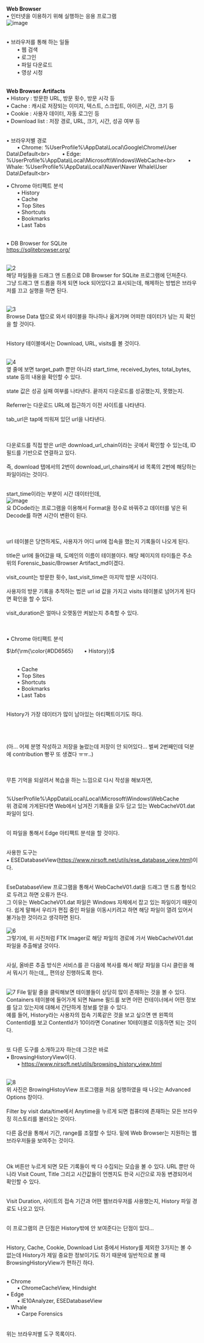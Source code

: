 **Web Browser**<br>
• 인터넷을 이용하기 위해 실행하는 응용 프로그램<br>
![image](https://github.com/user-attachments/assets/74917706-5915-4c50-b46b-f6594e52dfcb)<br><br>

• 브라우저를 통해 하는 일들<br>
  • 웹 검색<br>
  • 로그인<br>
  • 파일 다운로드<br>
  • 영상 시청<br><br>

**Web Browser Artifacts**<br>
• History : 방문한 URL, 방문 횟수, 방문 시각 등<br>
• Cache : 캐시로 저장되는 이미지, 텍스트, 스크립트, 아이콘, 시간, 크기 등<br>
• Cookie : 사용자 데이터, 자동 로그인 등<br>
• Download list : 저장 경로, URL, 크기, 시간, 성공 여부 등<br><br>

• 브라우저별 경로<br>
  • Chrome: %UserProfile%\AppData\Local\Google\Chrome\User Data\Default\<br>
  • Edge: %UserProfile%\AppData\Local\Microsoft\Windows\WebCache\<br>
  • Whale: %UserProfile%\AppData\Local\Naver\Naver Whale\User Data\Default\<br><br>

• Chrome 아티팩트 분석<br>
  • History<br>
  • Cache<br>
  • Top Sites<br>
  • Shortcuts<br>
  • Bookmarks<br>
  • Last Tabs<br><br>

• DB Browser for SQLite<br>
https://sqlitebrowser.org/<br><br>

![2](https://github.com/user-attachments/assets/a345d74b-a78a-44e5-91cb-6ed198b7046e)<br>
해당 파일들을 드래그 앤 드롭으로 DB Browser for SQLite 프로그램에 던져준다.<br>
그냥 드래그 앤 드롭을 하게 되면 lock 되어있다고 표시되는데, 해제하는 방법은 브라우저를 끄고 실행을 하면 된다.<br><br>

![3](https://github.com/user-attachments/assets/e24089e5-2e0b-42f2-a787-3a1fd5a6a997)<br>
Browse Data 탭으로 와서 테이블을 하나하나 옮겨가며 어떠한 데이터가 남는 지 확인을 할 것이다.<br><br>

History 테이블에서는 Download, URL, visits를 볼 것이다.<br><br>

![4](https://github.com/user-attachments/assets/c73222ec-4326-424a-8729-76353148cc2a)<br>
옆 줄에 보면 target_path 뿐만 아니라 start_time, received_bytes, total_bytes, state 등의 내용을 확인할 수 있다.<br><br>
state 값은 성공 실패 여부를 나타낸다. 끝까지 다운로드를 성공했는지, 못했는지.<br><br>
Referrer는 다운로드 URL에 접근하기 이전 사이트를 나타낸다.<br><br>
tab_url은 tap에 띄워져 있던 url을 나타낸다.<br><br><br>

다운로드를 직접 받은 url은 download_url_chain이라는 곳에서 확인할 수 있는데, ID 필드를 기반으로 연결하고 있다.<br><br>
즉, download 탭에서의 2번이 download_url_chains에서 id 목록의 2번에 해당하는 파일이라는 것이다.<br><br>

start_time이라는 부분이 시간 데이터인데,<br>
![image](https://github.com/user-attachments/assets/03516db2-fe08-4b06-baf3-072e33b40f3b)<br>
요 DCode라는 프로그램을 이용해서 Format을 정수로 바꿔주고 데이터를 넣은 뒤 Decode를 하면 시간이 변환이 된다.<br><br><br>

url 테이블은 당연하게도, 사용자가 어디 url에 접속을 했는지 기록들이 나오게 된다.<br><br>
title은 url에 들어갔을 때, 도메인의 이름이 테이블이다. 해당 페이지의 타이틀은 주소 위의 Forensic_basic/Browser Artifact_md이겠다.<br><br>
visit_count는 방문한 횟수, last_visit_time은 마지막 방문 시각이다.<br><br>
사용자의 방문 기록을 추적하는 법은 url id 값을 가지고 visits 테이블로 넘어가게 된다면 확인을 할 수 있다.<br><br>
visit_duration은 얼마나 오랫동안 켜놨는지 추축할 수 있다.<br><br><br>

• Chrome 아티팩트 분석<br>
<p>$\bf{\rm{\color{#DD6565}  • History}}$</p><br>
  • Cache<br>
  • Top Sites<br>
  • Shortcuts<br>
  • Bookmarks<br>
  • Last Tabs<br><br>

History가 가장 데이터가 많이 남아있는 아티팩트이기도 하다.<br><br><br><br>

(아... 어제 분명 작성하고 저장을 눌렀는데 저장이 안 되어있다... 벌써 2번째인데 덕분에 contribution 빵꾸 또 생겼다 ㅠㅠ..)<br><br><br>

무튼 기억을 되살려서 복습을 하는 느낌으로 다시 작성을 해보자면,<br><br>

%UserProfile%\AppData\Local\Local\Microsoft\Windows\WebCache<br>
위 경로에 가게된다면 Web에서 남겨진 기록들을 모두 담고 있는 WebCacheV01.dat 파일이 있다.<br><br>

이 파일을 통해서 Edge 아티팩트 분석을 할 것이다.<br><br>

사용한 도구는<br>
• ESEDatabaseView(https://www.nirsoft.net/utils/ese_database_view.html)이다.<br><br>

EseDatabaseView 프로그램을 통해서 WebCacheV01.dat을 드래그 앤 드롭 형식으로 두려고 하면 오류가 뜬다.<br>
그 이유는 WebCacheV01.dat 파일은 Windows 자체에서 잡고 있는 파일이기 때문이다. 쉽게 말해서 우리가 편집 중인 파일을 이동시키려고 하면 해당 파일이 열려 있어서 불가능한 것이라고 생각하면 된다.<br><br>
![6](https://github.com/user-attachments/assets/8547dc01-1ec1-4ffb-92c5-fe309ac5cb22)<br>
그렇기에, 위 사진처럼 FTK Imager로 해당 파일의 경로에 가서 WebCacheV01.dat 파일을 추출해낼 것이다.<br><br>

사실, 올바른 추출 방식은 서비스를 끈 다음에 복사를 해서 해당 파일을 다시 클린을 해서 뭐시기 하는데,,, 편의상 진행하도록 한다.<br><br>

![7](https://github.com/user-attachments/assets/661eb138-4363-4858-967a-b6be949be41f)
File 밑밑 줄을 클릭해보면 테이블들이 상당히 많이 존재하는 것을 볼 수 있다.<br>
Containers 테이블에 들어가게 되면 Name 필드를 보면 어떤 컨테이너에서 어떤 정보를 담고 있는지에 대해서 간단하게 정보를 얻을 수 있다.<br>
예를 들어, History라는 사용자의 접속 기록같은 것을 보고 싶으면 맨 왼쪽의 ContentId를 보고 ContentId가 10이라면 Conatiner 10테이블로 이동하면 되는 것이다.<br><br>

또 다른 도구를 소개하고자 하는데 그것은 바로<br>
• BrowsingHistoryView이다.<br>
  • https://www.nirsoft.net/utils/browsing_history_view.html<br><br>

![8](https://github.com/user-attachments/assets/a4afb3a5-b389-400a-8daa-6b81711496e0)<br>
위 사진은 BrowingHistoyView 프로그램을 처음 실행하였을 때 나오는 Advanced Options 창이다.<br><br>
Filter by visit data/time에서 Anytime을 누르게 되면 컴퓨터에 존재하는 모든 브라우징 히스토리를 불러오는 것이다.<br><br>
다른 옵션을 통해서 기간, range를 조절할 수 있다. 밑에 Web Browser는 지원하는 웹 브라우저들을 보여주는 것이다.<br><br><br>

Ok 버튼만 누르게 되면 모든 기록들이 싹 다 수집되는 모습을 볼 수 있다. URL 뿐만 아니라 Visit Count, Title 그리고 시간값들이 언젠지도 한국 시간으로 자동 변경되어서 확인할 수 있다.<br><br>

Visit Duration, 사이트의 접속 기간과 어떤 웹브라우저를 사용했는지, History 파일 경로도 나오고 있다.<br><br>

이 프로그램의 큰 단점은 History밖에 안 보여준다는 단점이 있다...<br><Br>

History, Cache, Cookie, Download List 중에서 History를 제외한 3가지는 볼 수 없는데 History가 제일 중요한 정보이기도 하기 때문에 일반적으로 볼 때 BrowsingHistoryView가 편하긴 하다.<br><Br>

• Chrome<br>
  • ChromeCacheView, Hindsight<br>
• Edge<br>
  • IE10Analyzer, ESEDatabaseView<br>
• Whale<br>
  • Carpe Forensics<br><br><br>
위는 브라우저별 도구 목록이다.<br><br><br>


<br>


